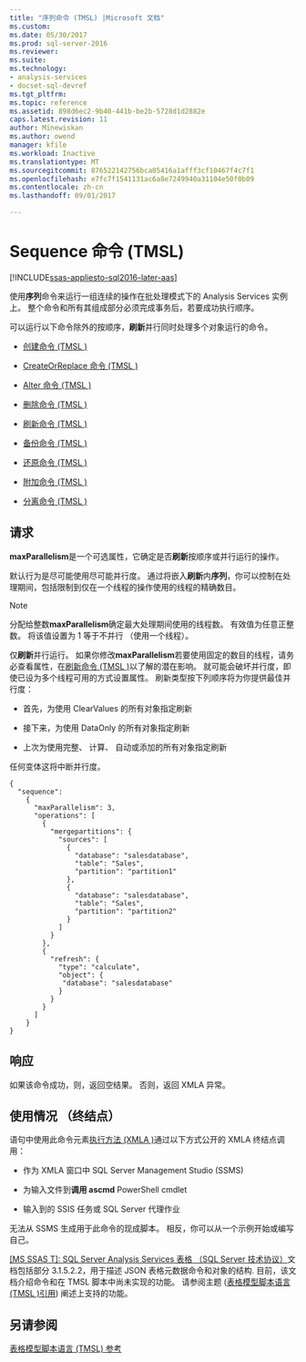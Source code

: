 ```yaml
---
title: "序列命令 (TMSL) |Microsoft 文档"
ms.custom: 
ms.date: 05/30/2017
ms.prod: sql-server-2016
ms.reviewer: 
ms.suite: 
ms.technology:
- analysis-services
- docset-sql-devref
ms.tgt_pltfrm: 
ms.topic: reference
ms.assetid: 898d6ec2-9b40-441b-be2b-5728d1d2882e
caps.latest.revision: 11
author: Minewiskan
ms.author: owend
manager: kfile
ms.workload: Inactive
ms.translationtype: MT
ms.sourcegitcommit: 876522142756bca05416a1afff3cf10467f4c7f1
ms.openlocfilehash: e7fc7f1541131ac6a8e7249940a31104e50f0b09
ms.contentlocale: zh-cn
ms.lasthandoff: 09/01/2017

---
```

# <a name="sequence-command-tmsl"></a>Sequence 命令 (TMSL)

[!INCLUDE[ssas-appliesto-sql2016-later-aas](../../includes/ssas-appliesto-sql2016-later-aas.md)]

  使用**序列**命令来运行一组连续的操作在批处理模式下的 Analysis Services 实例上。  整个命令和所有其组成部分必须完成事务后，若要成功执行顺序。  
  
 可以运行以下命令除外的按顺序，**刷新**并行同时处理多个对象运行的命令。  
  
-   [创建命令 &#40;TMSL &#41;](../../analysis-services/tabular-models-scripting-language-commands/create-command-tmsl.md)  
  
-   [CreateOrReplace 命令 &#40;TMSL &#41;](../../analysis-services/tabular-models-scripting-language-commands/createorreplace-command-tmsl.md)  
  
-   [Alter 命令 &#40;TMSL &#41;](../../analysis-services/tabular-models-scripting-language-commands/alter-command-tmsl.md)  
  
-   [删除命令 &#40;TMSL &#41;](../../analysis-services/tabular-models-scripting-language-commands/delete-command-tmsl.md)  
  
-   [刷新命令 &#40;TMSL &#41;](../../analysis-services/tabular-models-scripting-language-commands/refresh-command-tmsl.md)  
  
-   [备份命令 &#40;TMSL &#41;](../../analysis-services/tabular-models-scripting-language-commands/backup-command-tmsl.md)  
  
-   [还原命令 &#40;TMSL &#41;](../../analysis-services/tabular-models-scripting-language-commands/restore-command-tmsl.md)  
  
-   [附加命令 &#40;TMSL &#41;](../../analysis-services/tabular-models-scripting-language-commands/attach-command-tmsl.md)  
  
-   [分离命令 &#40;TMSL &#41;](../../analysis-services/tabular-models-scripting-language-commands/detach-command-tmsl.md)  
  
## <a name="request"></a>请求  
 **maxParallelism**是一个可选属性，它确定是否**刷新**按顺序或并行运行的操作。  
  
 默认行为是尽可能使用尽可能并行度。 通过将嵌入**刷新**内**序列**，你可以控制在处理期间，包括限制到仅在一个线程的操作使用的线程的精确数目。  
  
> [!NOTE]  
>  分配给整数**maxParallelism**确定最大处理期间使用的线程数。 有效值为任意正整数。 将该值设置为 1 等于不并行 （使用一个线程）。  
  
 仅**刷新**并行运行。 如果你修改**maxParallelism**若要使用固定的数目的线程，请务必查看属性，在[刷新命令 &#40;TMSL &#41;](../../analysis-services/tabular-models-scripting-language-commands/refresh-command-tmsl.md)以了解的潜在影响。 就可能会破坏并行度，即使已设为多个线程可用的方式设置属性。 刷新类型按下列顺序将为你提供最佳并行度：  
  
-   首先，为使用 ClearValues 的所有对象指定刷新  
  
-   接下来，为使用 DataOnly 的所有对象指定刷新  
  
-   上次为使用完整、 计算、 自动或添加的所有对象指定刷新  
  
 任何变体这将中断并行度。  
  
```  
{   
  "sequence":    
    {   
      "maxParallelism": 3,   
      "operations": [   
        {   
          "mergepartitions": {   
            "sources": [   
              {   
                "database": "salesdatabase",   
                "table": "Sales",   
                "partition": "partition1"   
              },   
              {   
                "database": "salesdatabase",   
                "table": "Sales",   
                "partition": "partition2"   
              }   
            ]   
          }   
        },   
        {   
          "refresh": {   
            "type": "calculate",   
            "object": {   
             "database": "salesdatabase"   
            }   
          }   
        }   
      ]   
    }      
}   
```  
  
## <a name="response"></a>响应  
 如果该命令成功，则，返回空结果。 否则，返回 XMLA 异常。  
  
## <a name="usage-endpoints"></a>使用情况 （终结点）  
 语句中使用此命令元素[执行方法 &#40;XMLA &#41;](../../analysis-services/xmla/xml-elements-methods-execute.md)通过以下方式公开的 XMLA 终结点调用：  
  
-   作为 XMLA 窗口中 SQL Server Management Studio (SSMS)  
  
-   为输入文件到**调用 ascmd** PowerShell cmdlet  
  
-   输入到的 SSIS 任务或 SQL Server 代理作业  
  
 无法从 SSMS 生成用于此命令的现成脚本。 相反，你可以从一个示例开始或编写自己。  
  
 [ \[MS SSAS T\]: SQL Server Analysis Services 表格 （SQL Server 技术协议）](http://go.microsoft.com/fwlink/p/?LinkId=784855)文档包括部分 3.1.5.2.2，用于描述 JSON 表格元数据命令和对象的结构. 目前，该文档介绍命令和在 TMSL 脚本中尚未实现的功能。 请参阅主题 ([表格模型脚本语言 &#40;TMSL &#41;引用](../../analysis-services/tabular-model-scripting-language-tmsl-reference.md)) 阐述上支持的功能。  
  
## <a name="see-also"></a>另请参阅  
 [表格模型脚本语言 (TMSL) 参考](../../analysis-services/tabular-model-scripting-language-tmsl-reference.md)  
  
  

